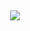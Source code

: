 ## 

<p align="center">
<img src="https://pbs.twimg.com/media/Gj_79RcboAAbFYV?format=jpg&name=medium" /></p>
<p align="center">   







